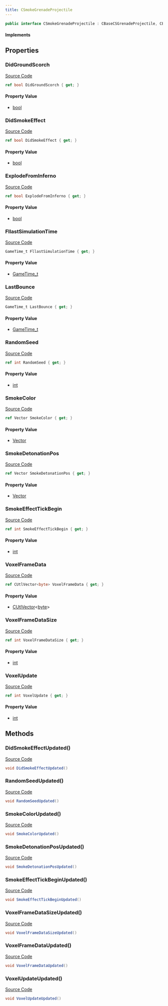 ```yaml
---
title: CSmokeGrenadeProjectile
---
```


```csharp
public interface CSmokeGrenadeProjectile : CBaseCSGrenadeProjectile, CBaseGrenade, CBaseFlex, CBaseAnimGraph, CBaseModelEntity, CBaseEntity, CEntityInstance, ISchemaClass<CEntityInstance>, ISchemaClass<CBaseEntity>, ISchemaClass<CBaseModelEntity>, ISchemaClass<CBaseAnimGraph>, ISchemaClass<CBaseFlex>, ISchemaClass<CBaseGrenade>, ISchemaClass<CBaseCSGrenadeProjectile>, ISchemaClass<CSmokeGrenadeProjectile>, ISchemaField, ISchemaClass, INativeHandle
```

#### Implements

## Properties

### DidGroundScorch

[Source Code](https://github.com/swiftly-solution/swiftlys2/blob/main/managed/src/SwiftlyS2.Generated/Schemas/Interfaces/CSmokeGrenadeProjectile.cs#L39)

```csharp
ref bool DidGroundScorch { get; }
```

#### Property Value

- [bool](https://learn.microsoft.com/dotnet/api/system.boolean)

### DidSmokeEffect

[Source Code](https://github.com/swiftly-solution/swiftlys2/blob/main/managed/src/SwiftlyS2.Generated/Schemas/Interfaces/CSmokeGrenadeProjectile.cs#L19)

```csharp
ref bool DidSmokeEffect { get; }
```

#### Property Value

- [bool](https://learn.microsoft.com/dotnet/api/system.boolean)

### ExplodeFromInferno

[Source Code](https://github.com/swiftly-solution/swiftlys2/blob/main/managed/src/SwiftlyS2.Generated/Schemas/Interfaces/CSmokeGrenadeProjectile.cs#L37)

```csharp
ref bool ExplodeFromInferno { get; }
```

#### Property Value

- [bool](https://learn.microsoft.com/dotnet/api/system.boolean)

### FllastSimulationTime

[Source Code](https://github.com/swiftly-solution/swiftlys2/blob/main/managed/src/SwiftlyS2.Generated/Schemas/Interfaces/CSmokeGrenadeProjectile.cs#L35)

```csharp
GameTime_t FllastSimulationTime { get; }
```

#### Property Value

- [GameTime_t](/docs/api/shared/schemadefinitions/gametime_t)

### LastBounce

[Source Code](https://github.com/swiftly-solution/swiftlys2/blob/main/managed/src/SwiftlyS2.Generated/Schemas/Interfaces/CSmokeGrenadeProjectile.cs#L33)

```csharp
GameTime_t LastBounce { get; }
```

#### Property Value

- [GameTime_t](/docs/api/shared/schemadefinitions/gametime_t)

### RandomSeed

[Source Code](https://github.com/swiftly-solution/swiftlys2/blob/main/managed/src/SwiftlyS2.Generated/Schemas/Interfaces/CSmokeGrenadeProjectile.cs#L21)

```csharp
ref int RandomSeed { get; }
```

#### Property Value

- [int](https://learn.microsoft.com/dotnet/api/system.int32)

### SmokeColor

[Source Code](https://github.com/swiftly-solution/swiftlys2/blob/main/managed/src/SwiftlyS2.Generated/Schemas/Interfaces/CSmokeGrenadeProjectile.cs#L23)

```csharp
ref Vector SmokeColor { get; }
```

#### Property Value

- [Vector](/docs/api/shared/natives/vector)

### SmokeDetonationPos

[Source Code](https://github.com/swiftly-solution/swiftlys2/blob/main/managed/src/SwiftlyS2.Generated/Schemas/Interfaces/CSmokeGrenadeProjectile.cs#L25)

```csharp
ref Vector SmokeDetonationPos { get; }
```

#### Property Value

- [Vector](/docs/api/shared/natives/vector)

### SmokeEffectTickBegin

[Source Code](https://github.com/swiftly-solution/swiftlys2/blob/main/managed/src/SwiftlyS2.Generated/Schemas/Interfaces/CSmokeGrenadeProjectile.cs#L17)

```csharp
ref int SmokeEffectTickBegin { get; }
```

#### Property Value

- [int](https://learn.microsoft.com/dotnet/api/system.int32)

### VoxelFrameData

[Source Code](https://github.com/swiftly-solution/swiftlys2/blob/main/managed/src/SwiftlyS2.Generated/Schemas/Interfaces/CSmokeGrenadeProjectile.cs#L27)

```csharp
ref CUtlVector<byte> VoxelFrameData { get; }
```

#### Property Value

- [CUtlVector](/docs/api/-1)<[byte](https://learn.microsoft.com/dotnet/api/system.byte)>

### VoxelFrameDataSize

[Source Code](https://github.com/swiftly-solution/swiftlys2/blob/main/managed/src/SwiftlyS2.Generated/Schemas/Interfaces/CSmokeGrenadeProjectile.cs#L29)

```csharp
ref int VoxelFrameDataSize { get; }
```

#### Property Value

- [int](https://learn.microsoft.com/dotnet/api/system.int32)

### VoxelUpdate

[Source Code](https://github.com/swiftly-solution/swiftlys2/blob/main/managed/src/SwiftlyS2.Generated/Schemas/Interfaces/CSmokeGrenadeProjectile.cs#L31)

```csharp
ref int VoxelUpdate { get; }
```

#### Property Value

- [int](https://learn.microsoft.com/dotnet/api/system.int32)

## Methods

### DidSmokeEffectUpdated()

[Source Code](https://github.com/swiftly-solution/swiftlys2/blob/main/managed/src/SwiftlyS2.Generated/Schemas/Interfaces/CSmokeGrenadeProjectile.cs#L42)

```csharp
void DidSmokeEffectUpdated()
```

### RandomSeedUpdated()

[Source Code](https://github.com/swiftly-solution/swiftlys2/blob/main/managed/src/SwiftlyS2.Generated/Schemas/Interfaces/CSmokeGrenadeProjectile.cs#L43)

```csharp
void RandomSeedUpdated()
```

### SmokeColorUpdated()

[Source Code](https://github.com/swiftly-solution/swiftlys2/blob/main/managed/src/SwiftlyS2.Generated/Schemas/Interfaces/CSmokeGrenadeProjectile.cs#L44)

```csharp
void SmokeColorUpdated()
```

### SmokeDetonationPosUpdated()

[Source Code](https://github.com/swiftly-solution/swiftlys2/blob/main/managed/src/SwiftlyS2.Generated/Schemas/Interfaces/CSmokeGrenadeProjectile.cs#L45)

```csharp
void SmokeDetonationPosUpdated()
```

### SmokeEffectTickBeginUpdated()

[Source Code](https://github.com/swiftly-solution/swiftlys2/blob/main/managed/src/SwiftlyS2.Generated/Schemas/Interfaces/CSmokeGrenadeProjectile.cs#L41)

```csharp
void SmokeEffectTickBeginUpdated()
```

### VoxelFrameDataSizeUpdated()

[Source Code](https://github.com/swiftly-solution/swiftlys2/blob/main/managed/src/SwiftlyS2.Generated/Schemas/Interfaces/CSmokeGrenadeProjectile.cs#L47)

```csharp
void VoxelFrameDataSizeUpdated()
```

### VoxelFrameDataUpdated()

[Source Code](https://github.com/swiftly-solution/swiftlys2/blob/main/managed/src/SwiftlyS2.Generated/Schemas/Interfaces/CSmokeGrenadeProjectile.cs#L46)

```csharp
void VoxelFrameDataUpdated()
```

### VoxelUpdateUpdated()

[Source Code](https://github.com/swiftly-solution/swiftlys2/blob/main/managed/src/SwiftlyS2.Generated/Schemas/Interfaces/CSmokeGrenadeProjectile.cs#L48)

```csharp
void VoxelUpdateUpdated()
```

